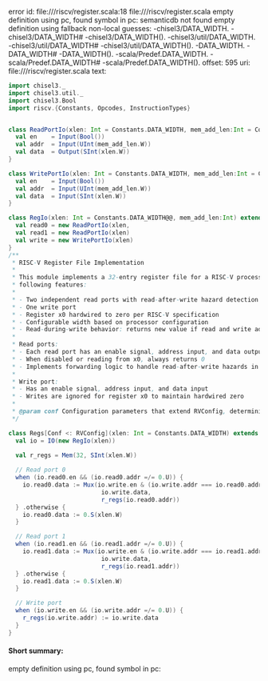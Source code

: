 error id: file://<WORKSPACE>/riscv/register.scala:18
file://<WORKSPACE>/riscv/register.scala
empty definition using pc, found symbol in pc: 
semanticdb not found
empty definition using fallback
non-local guesses:
	 -chisel3/DATA_WIDTH.
	 -chisel3/DATA_WIDTH#
	 -chisel3/DATA_WIDTH().
	 -chisel3/util/DATA_WIDTH.
	 -chisel3/util/DATA_WIDTH#
	 -chisel3/util/DATA_WIDTH().
	 -DATA_WIDTH.
	 -DATA_WIDTH#
	 -DATA_WIDTH().
	 -scala/Predef.DATA_WIDTH.
	 -scala/Predef.DATA_WIDTH#
	 -scala/Predef.DATA_WIDTH().
offset: 595
uri: file://<WORKSPACE>/riscv/register.scala
text:
```scala
import chisel3._
import chisel3.util._
import chisel3.Bool
import riscv.{Constants, Opcodes, InstructionTypes}


class ReadPortIo(xlen: Int = Constants.DATA_WIDTH, mem_add_len:Int = Constants.MEM_ADDR_WIDTH) extends Bundle {
  val en    = Input(Bool())
  val addr  = Input(UInt(mem_add_len.W))
  val data  = Output(SInt(xlen.W))
}

class WritePortIo(xlen: Int = Constants.DATA_WIDTH, mem_add_len:Int = Constants.MEM_ADDR_WIDTH) extends Bundle {
  val en    = Input(Bool())
  val addr  = Input(UInt(mem_add_len.W))
  val data  = Input(SInt(xlen.W))
}

class RegIo(xlen: Int = Constants.DATA_WIDTH@@, mem_add_len:Int) extends Bundle {
  val read0 = new ReadPortIo(xlen, 
  val read1 = new ReadPortIo(xlen)
  val write = new WritePortIo(xlen)
}
/**
 * RISC-V Register File Implementation
 * 
 * This module implements a 32-entry register file for a RISC-V processor with the
 * following features:
 *
 * - Two independent read ports with read-after-write hazard detection
 * - One write port
 * - Register x0 hardwired to zero per RISC-V specification
 * - Configurable width based on processor configuration
 * - Read-during-write behavior: returns new value if read and write addresses match
 *
 * Read ports:
 * - Each read port has an enable signal, address input, and data output
 * - When disabled or reading from x0, always returns 0
 * - Implements forwarding logic to handle read-after-write hazards in the same cycle
 *
 * Write port:
 * - Has an enable signal, address input, and data input
 * - Writes are ignored for register x0 to maintain hardwired zero
 *
 * @param conf Configuration parameters that extend RVConfig, determining properties like XLEN
 */

class Regs[Conf <: RVConfig](xlen: Int = Constants.DATA_WIDTH) extends Module {
  val io = IO(new RegIo(xlen))
  
  val r_regs = Mem(32, SInt(xlen.W))

  // Read port 0
  when (io.read0.en && (io.read0.addr =/= 0.U)) {
    io.read0.data := Mux(io.write.en & (io.write.addr === io.read0.addr), 
                          io.write.data, 
                          r_regs(io.read0.addr))
  } .otherwise {
    io.read0.data := 0.S(xlen.W)
  }

  // Read port 1
  when (io.read1.en && (io.read1.addr =/= 0.U)) {
    io.read1.data := Mux(io.write.en & (io.write.addr === io.read1.addr),
                          io.write.data, 
                          r_regs(io.read1.addr))
  } .otherwise {
    io.read1.data := 0.S(xlen.W)
  }

  // Write port
  when (io.write.en && (io.write.addr =/= 0.U)) {
    r_regs(io.write.addr) := io.write.data
  }
}
```


#### Short summary: 

empty definition using pc, found symbol in pc: 